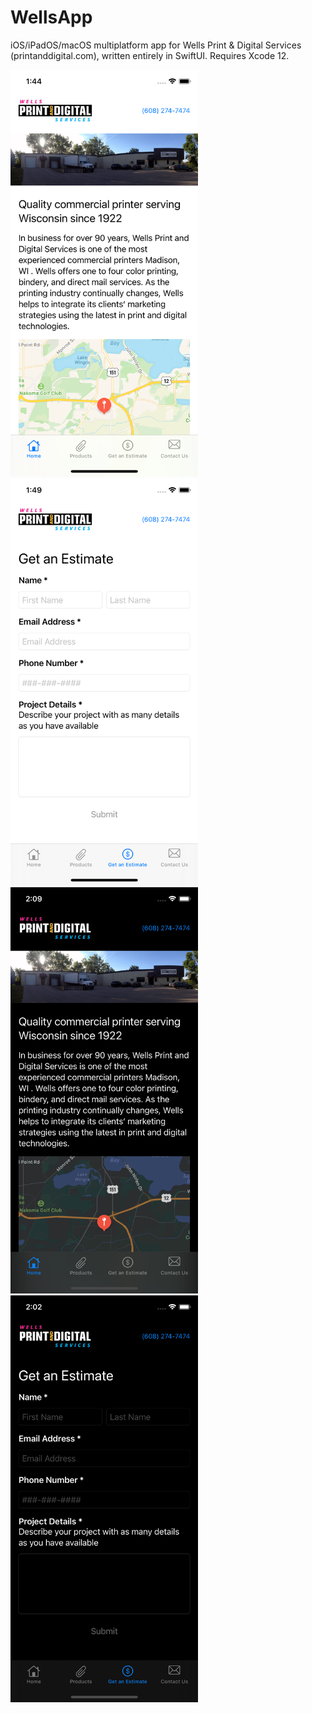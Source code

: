 # WellsApp
iOS/iPadOS/macOS multiplatform app for Wells Print &amp; Digital Services (printanddigital.com), written entirely in SwiftUI. Requires Xcode 12.

<img src="https://github.com/slamphear/WellsApp/blob/master/Screenshots/HomeTab.png?raw=true" width="300"/> <img src="https://github.com/slamphear/WellsApp/blob/master/Screenshots/EstimateTab.png?raw=true" width="300"/> <img src="https://github.com/slamphear/WellsApp/blob/master/Screenshots/HomeTab-Dark.png?raw=true" width="300"/> <img src="https://github.com/slamphear/WellsApp/blob/master/Screenshots/EstimateTab-Dark.png?raw=true" width="300"/> 
